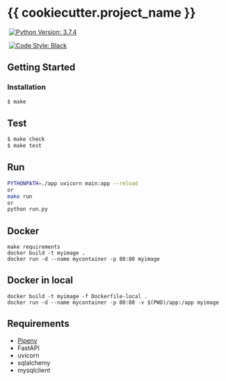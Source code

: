 # {{ cookiecutter.project_name }}

&nbsp;[![Python Version: 3.7.4](https://badgen.net/badge/python/3.7.4/blue)](https://docs.python.org/3.7.4/)

&nbsp;[![Code Style: Black](https://badgen.net/badge/code%20style/black/black)](https://github.com/ambv/black)


## Getting Started


### Installation

```sh
$ make
```

## Test

```sh
$ make check
$ make test
```


## Run

``` sh
PYTHONPATH=./app uvicorn main:app --reload
or
make run
or
python run.py
```

## Docker

```
make requirements
docker build -t myimage .
docker run -d --name mycontainer -p 80:80 myimage
```

## Docker in local

```
docker build -t myimage -f Dockerfile-local .
docker run -d --name mycontainer -p 80:80 -v $(PWD)/app:/app myimage
```


## Requirements

<!-- TODO: Describe stack of this project -->

* [Pipenv](https://github.com/pypa/pipenv)
* FastAPI
* uvicorn
* sqlalchemy
* mysqlclient